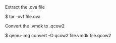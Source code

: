 Extract the .ova file

$ tar -xvf file.ova

Convert the .vmdk to .qcow2

$ qemu-img convert -O qcow2 file.vmdk file.qcow2